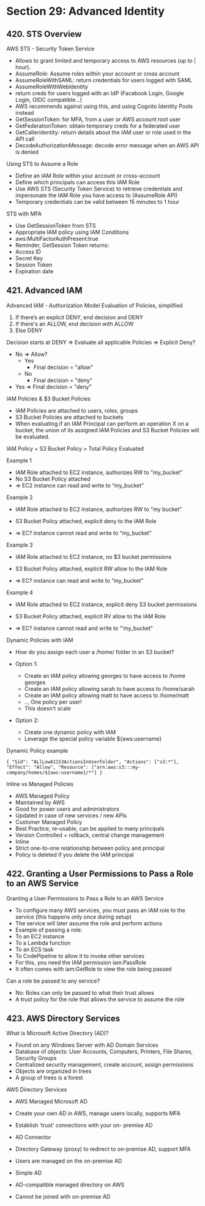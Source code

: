 # Section 29: Advanced Identity

## 420. STS Overview

AWS STS - Security Token Service

- Allows to grant limited and temporary access to AWS resources (up to | hour).
- AssumeRole: Assume roles within your account or cross account
- AssumeRoleWithSAML: return credentials for users logged with SAML
- AssumeRoleWithWebldentity
 - return creds for users logged with an IdP (Facebook Login, Google Login, OIDC compatible...)
 - AWS recommends against using this, and using Cognito Identity Pools instead
- GetSessionToken: for MFA, from a user or AWS account root user
- GetFederationToken: obtain temporary creds for a federated user
- GetCalleridentity: return details about the IAM user or role used in the API call
- DecodeAuthorizationMessage: decode error message when an AWS API is denied

Using STS to Assume a Role

- Define an IAM Role within your account or cross-account
- Define which principals can access this IAM Role
- Use AWS STS (Security Token Service) to retrieve credentials and impersonate the IAM Role you have access to (AssumeRole API)
- Temporary credentials can be valid between 15 minutes to 1 hour

STS with MFA

- Use GetSessionToken from STS
- Appropriate IAM policy using IAM Conditions
- aws:MultiFactorAuthPresent:true
- Reminder, GetSession Token returns:
 - Access ID
 - Secret Key
 - Session Token
 - Expiration date

## 421. Advanced IAM

Advanced IAM - Authorization Model Evaluation of Policies, simplified

1. If there’s an explicit DENY, end decision and DENY
2. If there's an ALLOW, end decision with ALLOW
3. Else DENY

Decision starts at DENY => Evaluate all applicable Policies => Explicit Deny?
 - No => Allow?
    - Yes
        - Final decision = "allow"
    - No
        - Final decision = "deny"
 - Yes => Final decision = "deny"

IAM Policies & $3 Bucket Policies

- IAM Policies are attached to users, roles, groups
- S3 Bucket Policies are attached to buckets
- When evaluating if an IAM Principal can perform an operation X on a bucket, the union of its assigned IAM Policies and S3 Bucket Policies will be evaluated.

IAM Policy + S3 Bucket Policy = Total Policy Evaluated

Example 1

- IAM Role attached to EC2 instance, authorizes RW to "my_bucket”
- No S3 Bucket Policy attached
- => EC2 instance can read and write to “my_bucket”

Example 2

- IAM Role attached to EC2 instance, authorizes RW to "my bucket"
- S3 Bucket Policy attached, explicit deny to the IAM Role

- => EC? instance cannot read and write to “my_bucket”

Example 3

- IAM Role attached to EC2 instance, no $3 bucket permissions
- S3 Bucket Policy attached, explicit RW allow to the IAM Role

- => EC? instance can read and write to “my_bucket”

Example 4

- IAM Role attached to EC2 instance, explicit deny S3 bucket permissions
- S3 Bucket Policy attached, explicit RV allow to the IAM Role

- => EC? instance cannot read and write to “‘my_bucket”

Dynamic Policies with IAM

- How do you assign each user a /home/<user> folder in an S3 bucket?
- Option 1:
    - Create an IAM policy allowing georges to have access to /home georges
    - Create an IAM policy allowing sarah to have access to /home/sarah
    - Create an IAM policy allowing matt to have access to /home/matt
    - .., One policy per user!
    - This doesn't scale

- Option 2:
    - Create one dynamic policy with IAM
    - Leverage the special policy variable ${aws:username}

Dynamic Policy example

`
{
    "Sid": "ALlLowA11S3ActionsInUserFolder",
    "Actions": ["s3:*"],
    "Effect": "Allow",
    "Resource": ["arn:aws:s3:::my-company/homes/${aws:username}/*"]
}
`

Inline vs Managed Policies

- AWS Managed Policy
 - Maintained by AWS
 - Good for power users and administrators
 - Updated in case of new services / new APIs
- Customer Managed Policy
 - Best Practice, re-usable, can be applied to many principals
 - Version Controlled + rollback, central change management
- Inline
 - Strict one-to-one relationship between policy and principal
 - Policy is deleted if you delete the IAM principal

## 422. Granting a User Permissions to Pass a Role to an AWS Service

Granting a User Permissions to Pass a Role to an AWS Service

- To configure many AWS services, you must pass an IAM role to the service (this happens only once during setup)
- The service will later assume the role and perform actions
- Example of passing a role:
 - To an EC2 instance
 - To a Lambda function
 - To an ECS task
 - To CodePipeline to allow it to invoke other services
- For this, you need the IAM permission iam:PassRole 
- It often comes with iam:GetRole to view the role being passed

Can a role be passed to any service?

- No: Roles can only be passed to what their trust allows
- A trust policy for the role that allows the service to assume the role

## 423. AWS Directory Services

What is Microsoft Active Directory (AD)?

- Found on any Windows Server with AD Domain Services
- Database of objects: User Accounts, Computers, Printers, File Shares, Security Groups
- Centralized security management, create account, assign permissions
- Objects are organized in trees
- A group of trees is a forest

AWS Directory Services

- AWS Managed Microsoft AD
 - Create your own AD in AWS, manage users locally, supports MFA
 - Establish ‘trust’ connections with your on- premise AD

- AD Connector
 - Directory Gateway (proxy) to redirect to on-premise AD, support MFA
 - Users are managed on the on-premise AD

- Simple AD
 - AD-compatible managed directory on AWS
 - Cannot be joined with on-premise AD